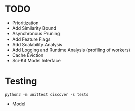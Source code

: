 # TODO
 - Prioritization
 - Add Similarity Bound
 - Asynchronous Pruning
 - Add Feature Flags
 - Add Scalability Analysis
 - Add Logging and Runtime Analysis (profiling of workers)
 - Cache Eviction
 - Sci-Kit Model Interface

# Testing
`python3 -m unittest discover -s tests`
 - Model